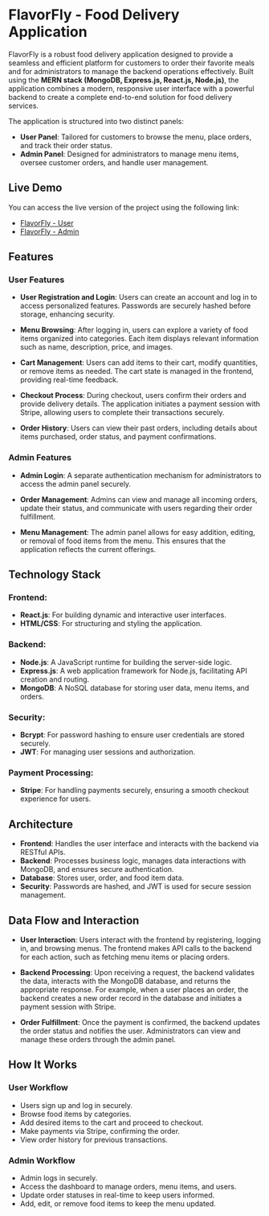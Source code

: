 # **FlavorFly - Food Delivery Application**

FlavorFly is a robust food delivery application designed to provide a seamless and efficient platform for customers to order their favorite meals and for administrators to manage the backend operations effectively. Built using the **MERN stack (MongoDB, Express.js, React.js, Node.js)**, the application combines a modern, responsive user interface with a powerful backend to create a complete end-to-end solution for food delivery services.

The application is structured into two distinct panels:
- **User Panel**: Tailored for customers to browse the menu, place orders, and track their order status.
- **Admin Panel**: Designed for administrators to manage menu items, oversee customer orders, and handle user management.




## **Live Demo**
You can access the live version of the project using the following link:
- [FlavorFly - User](https://flavorfly-frontend.onrender.com)
- [FlavorFly - Admin](https://flavorfly-admin.onrender.com)




## **Features**

### **User Features**
- **User Registration and Login**: Users can create an account and log in to access personalized features. Passwords are securely hashed before storage, enhancing security.

- **Menu Browsing**: After logging in, users can explore a variety of food items organized into categories. Each item displays relevant information such as name, description, price, and images.

- **Cart Management**: Users can add items to their cart, modify quantities, or remove items as needed. The cart state is managed in the frontend, providing real-time feedback.

- **Checkout Process**: During checkout, users confirm their orders and provide delivery details. The application initiates a payment session with Stripe, allowing users to complete their transactions securely.

- **Order History**: Users can view their past orders, including details about items purchased, order status, and payment confirmations.

### **Admin Features**

- **Admin Login**: A separate authentication mechanism for administrators to access the admin panel securely.

- **Order Management**: Admins can view and manage all incoming orders, update their status, and communicate with users regarding their order fulfillment.

- **Menu Management**: The admin panel allows for easy addition, editing, or removal of food items from the menu. This ensures that the application reflects the current offerings.




## **Technology Stack** 

### **Frontend:**

- **React.js**: For building dynamic and interactive user interfaces.
- **HTML/CSS**: For structuring and styling the application.

### **Backend:**

- **Node.js**: A JavaScript runtime for building the server-side logic.
- **Express.js**: A web application framework for Node.js, facilitating API creation and routing.
- **MongoDB**: A NoSQL database for storing user data, menu items, and orders.

### **Security:**

- **Bcrypt**: For password hashing to ensure user credentials are stored securely.
- **JWT**: For managing user sessions and authorization.

### **Payment Processing:**

- **Stripe**: For handling payments securely, ensuring a smooth checkout experience for users.




## **Architecture**

- **Frontend**: Handles the user interface and interacts with the backend via RESTful APIs.
- **Backend**: Processes business logic, manages data interactions with MongoDB, and ensures secure authentication.
- **Database**: Stores user, order, and food item data.
- **Security**: Passwords are hashed, and JWT is used for secure session management.




## **Data Flow and Interaction**

- **User Interaction**: Users interact with the frontend by registering, logging in, and browsing menus. The frontend makes API calls to the backend for each action, such as fetching menu items or placing orders.

- **Backend Processing**: Upon receiving a request, the backend validates the data, interacts with the MongoDB database, and returns the appropriate response. For example, when a user places an order, the backend creates a new order record in the database and initiates a payment session with Stripe.

- **Order Fulfillment**: Once the payment is confirmed, the backend updates the order status and notifies the user. Administrators can view and manage these orders through the admin panel.




## How It Works

### User Workflow

- Users sign up and log in securely.
- Browse food items by categories.
- Add desired items to the cart and proceed to checkout.
- Make payments via Stripe, confirming the order.
- View order history for previous transactions.
  
### Admin Workflow
- Admin logs in securely.
- Access the dashboard to manage orders, menu items, and users.
- Update order statuses in real-time to keep users informed.
- Add, edit, or remove food items to keep the menu updated.
